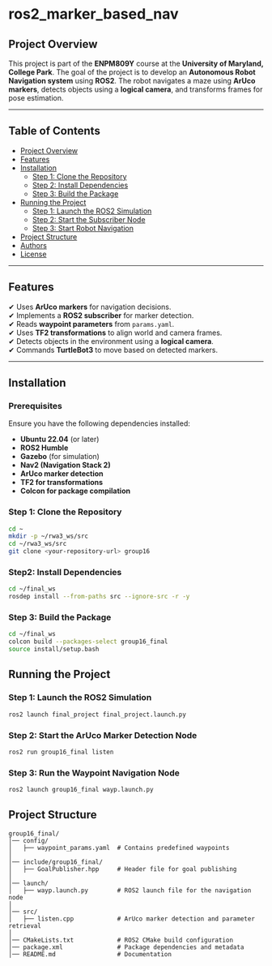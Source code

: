 # **ros2_marker_based_nav**

## **Project Overview**
This project is part of the **ENPM809Y** course at the **University of Maryland, College Park**. The goal of the project is to develop an **Autonomous Robot Navigation system** using **ROS2**. The robot navigates a maze using **ArUco markers**, detects objects using a **logical camera**, and transforms frames for pose estimation.

---

## **Table of Contents**
- [Project Overview](#project-overview)
- [Features](#features)
- [Installation](#installation)
  - [Step 1: Clone the Repository](#step-1-clone-the-repository)
  - [Step 2: Install Dependencies](#step-2-install-dependencies)
  - [Step 3: Build the Package](#step-3-build-the-package)
- [Running the Project](#running-the-project)
  - [Step 1: Launch the ROS2 Simulation](#step-1-launch-the-ros2-simulation)
  - [Step 2: Start the Subscriber Node](#step-2-start-the-subscriber-node)
  - [Step 3: Start Robot Navigation](#step-3-start-robot-navigation)
- [Project Structure](#project-structure)
- [Authors](#authors)
- [License](#license)

---

## **Features**
✔ Uses **ArUco markers** for navigation decisions.  
✔ Implements a **ROS2 subscriber** for marker detection.  
✔ Reads **waypoint parameters** from `params.yaml`.  
✔ Uses **TF2 transformations** to align world and camera frames.  
✔ Detects objects in the environment using a **logical camera**.  
✔ Commands **TurtleBot3** to move based on detected markers.  

---

## **Installation**
### **Prerequisites**
Ensure you have the following dependencies installed:
- **Ubuntu 22.04** (or later)
- **ROS2 Humble**
- **Gazebo** (for simulation)
- **Nav2 (Navigation Stack 2)**
- **ArUco marker detection**
- **TF2 for transformations**
- **Colcon for package compilation**

### **Step 1: Clone the Repository**
```bash
cd ~
mkdir -p ~/rwa3_ws/src
cd ~/rwa3_ws/src
git clone <your-repository-url> group16
```
### **Step2: Install Dependencies**
```bash
cd ~/final_ws
rosdep install --from-paths src --ignore-src -r -y
```

### **Step 3: Build the Package**
```bash
cd ~/final_ws
colcon build --packages-select group16_final
source install/setup.bash
```
## **Running the Project**
### **Step 1: Launch the ROS2 Simulation**
```bash
ros2 launch final_project final_project.launch.py
```
### **Step 2: Start the ArUco Marker Detection Node**
```bash
ros2 run group16_final listen
```

### **Step 3: Run the Waypoint Navigation Node**
```bash
ros2 launch group16_final wayp.launch.py
```

## **Project Structure**
```
group16_final/
│── config/
│   ├── waypoint_params.yaml  # Contains predefined waypoints
│
│── include/group16_final/
│   ├── GoalPublisher.hpp     # Header file for goal publishing
│
│── launch/
│   ├── wayp.launch.py        # ROS2 launch file for the navigation node
│
│── src/
│   ├── listen.cpp            # ArUco marker detection and parameter retrieval
│
│── CMakeLists.txt            # ROS2 CMake build configuration
│── package.xml               # Package dependencies and metadata
│── README.md                 # Documentation
```


